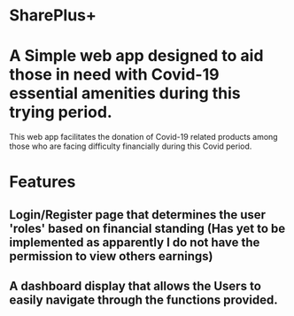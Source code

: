 # SharePlus+
# A Simple web app designed to aid those in need with Covid-19 essential amenities during this trying period.

This web app facilitates the donation of Covid-19 related products among those who are facing difficulty financially during this Covid period.

# Features
## Login/Register page that determines the user 'roles' based on financial standing (Has yet to be implemented as apparently I do not have the permission to view others earnings)
## A dashboard display that allows the Users to easily navigate through the functions provided.
